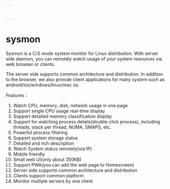 ```yaml
---


---
```


<h1 id="sysmon">sysmon</h1>
<p>Sysmon is a C/S mode system monitor for Linux distribution. With server side daemon, you can remotely watch usage of your system resources via web browser or clients.</p>
<p>The server side supports common architecture and distribution. In addition to the browser, we also provide client applications for many system such as android/ios/windows/linux/mac os.</p>
<p>Features：</p>
<ol>
<li>Watch CPU, memory, disk, network usage in one page</li>
<li>Support single CPU usage real-time display</li>
<li>Support detailed memory classification display</li>
<li>Support for watching process details(double-click process), including threads, stack per thread, NUMA, SMAPS, etc.</li>
<li>Powerful process filtering</li>
<li>Support system storage status</li>
<li>Detailed and rich description</li>
<li>Watch System status remotely(via IP)</li>
<li>Mobile friendly</li>
<li>Small web UI(only about 350KB)</li>
<li>Support PWA(you can add the web page to Homescreen)</li>
<li>Server side supports common architecture and distribution</li>
<li>Clients support common platform</li>
<li>Monitor multiple servers by one client</li>
</ol>

